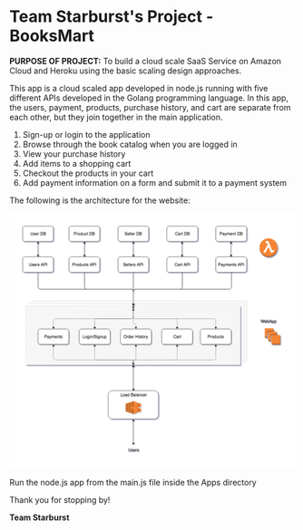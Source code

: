 **Team Starburst's Project - BooksMart**
==============================

**PURPOSE OF PROJECT:** To build a cloud scale SaaS Service on Amazon Cloud and Heroku using the basic scaling design approaches.

This app is a cloud scaled app developed in node.js running with five different APIs developed in the Golang programming language. In this app, the users, payment, products, purchase history, and cart are separate from each other, but they join together in the main application. 

1. Sign-up or login to the application
2. Browse through the book catalog when you are logged in
3. View your purchase history
4. Add items to a shopping cart
5. Checkout the products in your cart
6. Add payment information on a form and submit it to a payment system

The following is the architecture for the website:

![alt text](/Documentation/Overview_Webapp_Backend.png)

Run the node.js app from the main.js file inside the Apps directory

Thank you for stopping by!

**Team Starburst**



